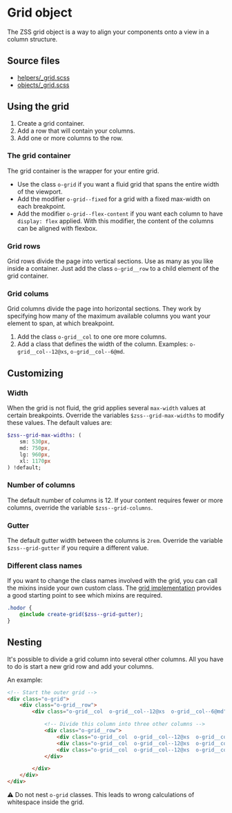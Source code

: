 # Grid object

The ZSS grid object is a way to align your components onto a view in a column structure.

## Source files

- [helpers/_grid.scss](../../src/helpers/_grid.scss)
- [objects/_grid.scss](../../src/objects/_grid.scss)

## Using the grid

1. Create a grid container.
2. Add a row that will contain your columns.
3. Add one or more columns to the row.

### The grid container

The grid container is the wrapper for your entire grid.

- Use the class `o-grid` if you want a fluid grid that spans the entire width of the viewport.
- Add the modifier `o-grid--fixed` for a grid with a fixed max-width on each breakpoint.
- Add the modifier `o-grid--flex-content` if you want each column to have `display: flex` applied. With this modifier, the content of the columns can be aligned with flexbox.

### Grid rows

Grid rows divide the page into vertical sections. Use as many as you like inside a container. Just add the class `o-grid__row` to a child element of the grid container.

### Grid colums

Grid columns divide the page into horizontal sections. They work by specifying how many of the maximum available columns you want your element to span, at which breakpoint.

1. Add the class `o-grid__col` to one ore more columns.
2. Add a class that defines the width of the column. Examples: `o-grid__col--12@xs`, `o-grid__col--6@md`.

## Customizing

### Width

When the grid is not fluid, the grid applies several `max-width` values at certain breakpoints. Override the variables `$zss--grid-max-widths` to modify these values. The default values are:

```sass
$zss--grid-max-widths: (
    sm: 530px,
    md: 750px,
    lg: 960px,
    xl: 1170px
) !default;
```

### Number of columns

The default number of columns is 12. If your content requires fewer or more columns, override the variable `$zss--grid-columns`.

### Gutter

The default gutter width between the columns is `2rem`. Override the variable `$zss--grid-gutter` if you require a different value.

### Different class names

If you want to change the class names involved with the grid, you can call the mixins inside your own custom class. 
The [grid implementation](../../src/objects/_grid.scss) provides a good starting point to see which mixins are required.

```sass
.hodor {
    @include create-grid($zss--grid-gutter);
}
```

## Nesting

It's possible to divide a grid column into several other columns. All you have to do is start a new grid row and add your columns.

An example:

```html
<!-- Start the outer grid -->
<div class="o-grid">
    <div class="o-grid__row">
        <div class="o-grid__col  o-grid__col--12@xs  o-grid__col--6@md">

            <!-- Divide this column into three other columns -->
            <div class="o-grid__row">
                <div class="o-grid__col  o-grid__col--12@xs  o-grid__col--4@md"></div>
                <div class="o-grid__col  o-grid__col--12@xs  o-grid__col--4@md"></div>
                <div class="o-grid__col  o-grid__col--12@xs  o-grid__col--4@md"></div>
            </div>

        </div>
    </div>
</div>
```

⚠️ Do not nest `o-grid` classes. This leads to wrong calculations of whitespace inside the grid.

